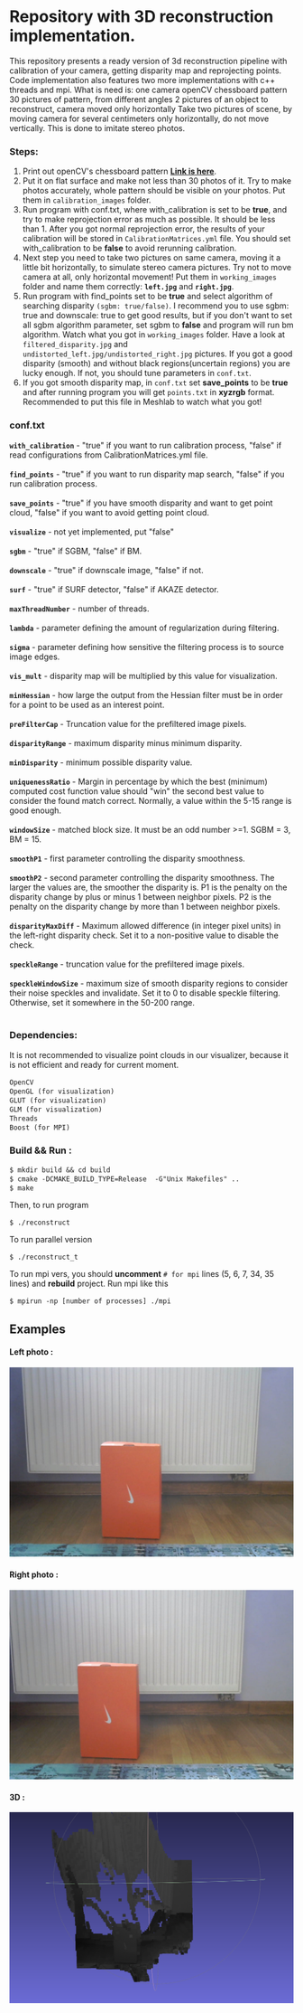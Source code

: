 # Repository with 3D reconstruction implementation.
This repository presents a ready version of 3d reconstruction pipeline with calibration of your camera, getting disparity map and reprojecting points. Code implementation also features two more implementations with c++ threads and mpi.
What is need is:
one camera
openCV chessboard pattern
30 pictures of pattern, from different angles
2 pictures of an object to reconstruct, camera moved only horizontally
Take two pictures of scene, by moving camera for several centimeters only horizontally, do not move vertically. This is done to imitate stereo photos.

### Steps:
1) Print out openCV's chessboard pattern 
<a href="https://www.google.com/url?sa=i&url=https%3A%2F%2Fstackoverflow.com%2Fquestions%2F25233198%2Fopencv-2-4-9-for-python-cannot-find-chessboard-camera-calibration-tutorial&psig=AOvVaw2jzPieQ-iSL9dN0-v9lvF5&ust=1592231916323000&source=images&cd=vfe&ved=0CA0QjhxqFwoTCOjTgaDEgeoCFQAAAAAdAAAAABAD">**Link is here**</a>.
2) Put it on flat surface and make not less than 30 photos of it. Try to make photos accurately, whole pattern should 
be visible on your photos. Put them in `calibration_images` folder.
3) Run program with conf.txt, where with_calibration is set to be **true**, and try to make reprojection error as much as 
possible. It should be less than 1. After you got normal reprojection error, the results of your calibration will be 
stored in `CalibrationMatrices.yml` file. You should set with_calibration to be **false** to avoid rerunning calibration.
4) Next step you need to take two pictures on same camera, moving it a little bit horizontally, 
to simulate stereo camera pictures. Try not to move camera at all, only horizontal movement! 
Put them in `working_images` folder and name them correctly: **`left.jpg`** and **`right.jpg`**.
5) Run program with find_points set to be **true** and select algorithm of searching disparity
`(sgbm: true/false)`. I recommend you to use sgbm: true and downscale: true to get good results, 
but if you don't want to set all sgbm algorithm parameter, set sgbm to **false** and program will 
run bm algorithm.  Watch what you got in `working_images` folder. Have a look at 
`filtered_disparity.jpg` and `undistorted_left.jpg/undistorted_right.jpg` pictures. 
If you got a good disparity (smooth) and without black regions(uncertain regions) you are 
lucky enough. If not, you should tune parameters in `conf.txt`.
6) If you got smooth disparity map, in `conf.txt` set **save_points** to be **true** and after 
running program you will get `points.txt` in **xyzrgb** format. Recommended to put this file in 
Meshlab to watch what you got!

### conf.txt

**`with_calibration`** - "true" if you want to run calibration process, "false" if read configurations 
from CalibrationMatrices.yml file.<br></br>
**`find_points`** - "true" if you want to run disparity map search, "false" if you run calibration 
process.<br></br>
**`save_points`** - "true" if you have smooth disparity and want to get point cloud, "false" 
if you want to avoid getting point cloud.<br></br>
**`visualize`** - not yet implemented, put "false"<br></br>
**`sgbm`** - "true" if SGBM, "false" if BM.<br></br>
**`downscale`** - "true" if downscale image, "false" if not.<br></br>
**`surf`** - "true" if SURF detector, "false" if AKAZE detector.<br></br>
**`maxThreadNumber`** - number of threads.<br></br>
**`lambda`** - parameter defining the amount of regularization during filtering.<br></br>
**`sigma`** - parameter defining how sensitive the filtering process is to source image edges.<br></br>
**`vis_mult`** - disparity map will be multiplied by this value for visualization.<br></br>
**`minHessian`** - how large the output from the Hessian filter must be in order for a point 
to be used as an interest point.<br></br>
**`preFilterCap`** - Truncation value for the prefiltered image pixels.<br></br>
**`disparityRange`** - maximum disparity minus minimum disparity.<br></br>
**`minDisparity`** - minimum possible disparity value.<br></br>
**`uniquenessRatio`** - Margin in percentage by which the best (minimum) computed cost function 
value should "win" the second best value to consider the found match correct. Normally, a 
value within the 5-15 range is good enough.<br></br>
**`windowSize`** - matched block size. It must be an odd number >=1. SGBM = 3, BM = 15.<br></br>
**`smoothP1`** - first parameter controlling the disparity smoothness.<br></br>
**`smoothP2`** - second parameter controlling the disparity smoothness. The larger the values are, 
the smoother the disparity is. P1 is the penalty on the disparity change by plus or minus 1 
between neighbor pixels. P2 is the penalty on the disparity change by more than 1 between 
neighbor pixels.<br></br>
**`disparityMaxDiff`** - Maximum allowed difference (in integer pixel units) in the left-right 
disparity check. Set it to a non-positive value to disable the check.<br></br>
**`speckleRange`** - truncation value for the prefiltered image pixels. <br></br>
**`speckleWindowSize`** - maximum size of smooth disparity regions to consider their noise speckles 
and invalidate. Set it to 0 to disable speckle filtering. Otherwise, set it somewhere in the 
50-200 range.<br></br>

### Dependencies:
It is not recommended to visualize point clouds in our visualizer, because it is not efficient and ready for current moment.
```
OpenCV
OpenGL (for visualization)
GLUT (for visualization)
GLM (for visualization)
Threads
Boost (for MPI)
```

### Build && Run :
```
$ mkdir build && cd build
$ cmake -DCMAKE_BUILD_TYPE=Release  -G"Unix Makefiles" ..
$ make
```
Then, to run program
```
$ ./reconstruct
```
To run parallel version 
```
$ ./reconstruct_t
```

To run mpi vers, you should **uncomment** `# for mpi` lines (5, 6, 7, 34, 35 lines) and **rebuild** project.
Run mpi like this
```
$ mpirun -np [number of processes] ./mpi
```

## Examples
#### Left photo :

![](README_EXAMPLES/left.jpg?raw=true)

#### Right photo :

![](README_EXAMPLES/right.jpg?raw=true)

#### 3D :

![](README_EXAMPLES/example.png?raw=true)

